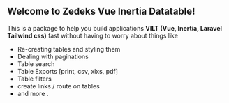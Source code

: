 ## Welcome to Zedeks Vue Inertia Datatable!

This is a package to help you build applications **VILT (Vue, Inertia, Laravel Tailwind css)** fast without having to worry about things like
* Re-creating tables and styling them
* Dealing with paginations
* Table search
* Table Exports [print, csv, xlxs, pdf]
* Table filters
* create links / route on tables
* and more .
